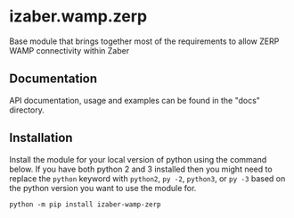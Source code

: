 # izaber.wamp.zerp

Base module that brings together most of the requirements to allow ZERP WAMP
connectivity within Zaber

## Documentation

API documentation, usage and examples can be found in the "docs" directory.

## Installation

Install the module for your local version of python using the command below. If you have both python 2 and 3 installed then you might need to replace the `python` keyword with `python2`, `py -2`, `python3`, or `py -3` based on the python version you want to use the module for.

```
python -m pip install izaber-wamp-zerp
```
